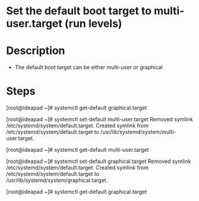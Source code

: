 # Set the default boot target to multi-user.target (run levels)

# Description
- The default boot target can be either multi-user or graphical

# Steps
[root@ideapad ~]# systemctl get-default
graphical.target

[root@ideapad ~]# systemctl set-default multi-user.target
Removed symlink /etc/systemd/system/default.target.
Created symlink from /etc/systemd/system/default.target to /usr/lib/systemd/system/multi-user.target.

[root@ideapad ~]# systemctl get-default
multi-user.target

[root@ideapad ~]# systemctl set-default graphical.target
Removed symlink /etc/systemd/system/default.target.
Created symlink from /etc/systemd/system/default.target to /usr/lib/systemd/system/graphical.target.

[root@ideapad ~]# systemctl get-default
graphical.target
